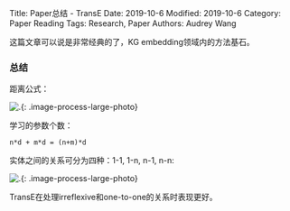 Title: Paper总结 - TransE
Date: 2019-10-6
Modified: 2019-10-6
Category: Paper Reading
Tags: Research, Paper
Authors: Audrey Wang

这篇文章可以说是非常经典的了，KG embedding领域内的方法基石。

### 总结

距离公式：

![.]({static}/pictures/8.png){: .image-process-large-photo}

学习的参数个数：
```text
n*d + m*d = (n+m)*d
```

实体之间的关系可分为四种：1-1, 1-n, n-1, n-n:

![.]({static}/pictures/6.jpg){: .image-process-large-photo}

TransE在处理irreflexive和one-to-one的关系时表现更好。